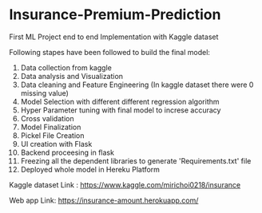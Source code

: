# Insurance-Premium-Prediction
First ML Project end to end Implementation with Kaggle dataset

Following stapes have been followed to build the final model:
  1. Data collection from kaggle
  2. Data analysis and Visualization
  3. Data cleaning and Feature Engineering (In kaggle dataset there were 0 missing value)
  4. Model Selection with different different regression algorithm
  5. Hyper Parameter tuning with final model to increse accuracy
  6. Cross validation 
  7. Model Finalization
  8. Pickel File Creation 
  9. UI creation with Flask
  10. Backend proceesing in flask
  11. Freezing all the dependent libraries to generate 'Requirements.txt' file
  12. Deployed whole model in Hereku Platform


Kaggle dataset Link : https://www.kaggle.com/mirichoi0218/insurance

Web app Link: https://insurance-amount.herokuapp.com/

